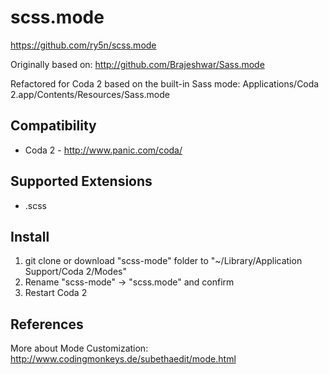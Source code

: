 # scss.mode
https://github.com/ry5n/scss.mode

Originally based on:
http://github.com/Brajeshwar/Sass.mode

Refactored for Coda 2 based on the built-in Sass mode:
Applications/Coda 2.app/Contents/Resources/Sass.mode


## Compatibility
- Coda 2 - http://www.panic.com/coda/

## Supported Extensions
- .scss

## Install
1. git clone or download "scss-mode" folder to "~/Library/Application Support/Coda 2/Modes"
2. Rename "scss-mode" → "scss.mode" and confirm
3. Restart Coda 2

## References
More about Mode Customization: http://www.codingmonkeys.de/subethaedit/mode.html
